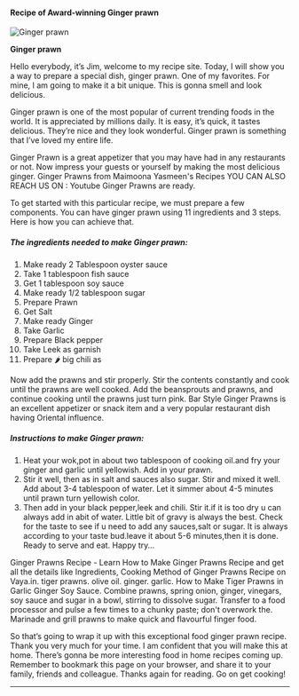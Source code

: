             

#### Recipe of Award-winning Ginger prawn

![Ginger prawn](https://img-global.cpcdn.com/recipes/57f377c7ebbe0122/751x532cq70/ginger-prawn-recipe-main-photo.jpg)

**Ginger prawn**

Hello everybody, it’s Jim, welcome to my recipe site. Today, I will show you a way to prepare a special dish, ginger prawn. One of my favorites. For mine, I am going to make it a bit unique. This is gonna smell and look delicious.

Ginger prawn is one of the most popular of current trending foods in the world. It is appreciated by millions daily. It is easy, it’s quick, it tastes delicious. They’re nice and they look wonderful. Ginger prawn is something that I’ve loved my entire life.

Ginger Prawn is a great appetizer that you may have had in any restaurants or not. Now impress your guests or yourself by making the most delicious ginger. Ginger Prawns from Maimoona Yasmeen's Recipes YOU CAN ALSO REACH US ON : Youtube Ginger Prawns are ready.

To get started with this particular recipe, we must prepare a few components. You can have ginger prawn using 11 ingredients and 3 steps. Here is how you can achieve that.

##### The ingredients needed to make Ginger prawn:

1.  Make ready 2 Tablespoon oyster sauce
2.  Take 1 tablespoon fish sauce
3.  Get 1 tablespoon soy sauce
4.  Make ready 1/2 tablespoon sugar
5.  Prepare Prawn
6.  Get Salt
7.  Make ready Ginger
8.  Take Garlic
9.  Prepare Black pepper
10.  Take Leek as garnish
11.  Prepare 🌶 big chili as

Now add the prawns and stir properly. Stir the contents constantly and cook until the prawns are well cooked. Add the beansprouts and prawns, and continue cooking until the prawns just turn pink. Bar Style Ginger Prawns is an excellent appetizer or snack item and a very popular restaurant dish having Oriental influence.

##### Instructions to make Ginger prawn:

1.  Heat your wok,pot in about two tablespoon of cooking oil.and fry your ginger and garlic until yellowish. Add in your prawn.
2.  Stir it well, then as in salt and sauces also sugar. Stir and mixed it well. Add about 3-4 tablespoon of water. Let it simmer about 4-5 minutes until prawn turn yellowish color.
3.  Then add in your black pepper,leek and chili. Stir it.if it is too dry u can always add in abit of water. Little bit of gravy is always the best. Check for the taste to see if u need to add any sauces,salt or sugar. It is always according to your taste bud.leave it about 5-6 minutes,then it is done. Ready to serve and eat. Happy try…

Ginger Prawns Recipe - Learn How to Make Ginger Prawns Recipe and get all the details like Ingredients, Cooking Method of Ginger Prawns Recipe on Vaya.in. tiger prawns. olive oil. ginger. garlic. How to Make Tiger Prawns in Garlic Ginger Soy Sauce. Combine prawns, spring onion, ginger, vinegars, soy sauce and sugar in a bowl, stirring to dissolve sugar. Transfer to a food processor and pulse a few times to a chunky paste; don't overwork the. Marinade and grill prawns to make quick and flavourful finger food.

So that’s going to wrap it up with this exceptional food ginger prawn recipe. Thank you very much for your time. I am confident that you will make this at home. There’s gonna be more interesting food in home recipes coming up. Remember to bookmark this page on your browser, and share it to your family, friends and colleague. Thanks again for reading. Go on get cooking!

* * *